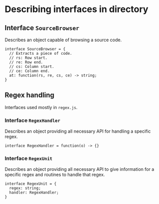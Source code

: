# Describing interfaces in directory

## Interface `SourceBrowser`
Describes an object capable of browsing a source code.

    interface SourceBrowser = {
      // Extracts a piece of code.
      // rs: Row start.
      // re: Row end.
      // cs: Column start.
      // ce: Column end.
      at: function(rs, re, cs, ce) -> string;
    }

## Regex handling
Interfaces used mostly in `regex.js`.

### Interface `RegexHandler`
Describes an object providing all necessary API for handling a specific regex.

    interface RegexHandler = function(o) -> {}

### Interface `RegexUnit`
Describes an object providing all necessary API to give information for a specific regex and routines to handle that regex.

    interface RegexUnit = {
      regex: string;
      handler: RegexHandler;
    }

